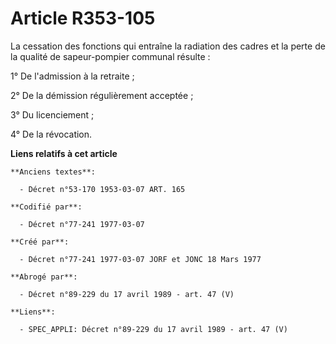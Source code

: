 # Article R353-105

La cessation des fonctions qui entraîne la radiation des cadres et la perte de la qualité de sapeur-pompier communal
résulte :

1° De l'admission à la retraite ;

2° De la démission régulièrement acceptée ;

3° Du licenciement ;

4° De la révocation.

**Liens relatifs à cet article**

	**Anciens textes**:

	  - Décret n°53-170 1953-03-07 ART. 165

	**Codifié par**:

	  - Décret n°77-241 1977-03-07

	**Créé par**:

	  - Décret n°77-241 1977-03-07 JORF et JONC 18 Mars 1977

	**Abrogé par**:

	  - Décret n°89-229 du 17 avril 1989 - art. 47 (V)

	**Liens**:

	  - SPEC_APPLI: Décret n°89-229 du 17 avril 1989 - art. 47 (V)
